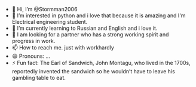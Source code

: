 - 👋 Hi, I’m @Stormman2006
- 👀 I’m interested in python and i love that because it is amazing and I'm Electrical engineering student.
- 🌱 I’m currently learning to Russian and English and i love it.
- 💞️ I am looking for a partner who has a strong working spirit and progress in work.
- 📫 How to reach me. just with workhardly
- 😄 Pronouns: ...
- ⚡ Fun fact: The Earl of Sandwich, John Montagu, who lived in the 1700s, reportedly invented the sandwich so he wouldn’t have to leave his gambling table to eat.

<!---
Stormman2006/Stormman2006 is a ✨ special ✨ repository because its `README.md` (this file) appears on your GitHub profile.
You can click the Preview link to take a look at your changes.
--->
